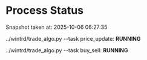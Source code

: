 # Process Status

Snapshot taken at: 2025-10-06 06:27:35

../wintrd/trade_algo.py --task price_update: **RUNNING**

../wintrd/trade_algo.py --task buy_sell: **RUNNING**

